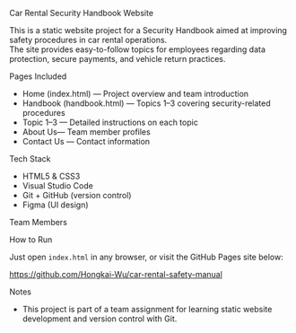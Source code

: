 Car Rental Security Handbook Website 

This is a static website project for a Security Handbook aimed at improving safety procedures in car rental operations.  
The site provides easy-to-follow topics for employees regarding data protection, secure payments, and vehicle return practices.

Pages Included

- Home (index.html) — Project overview and team introduction  
- Handbook (handbook.html) — Topics 1–3 covering security-related procedures  
- Topic 1–3 — Detailed instructions on each topic  
- About Us— Team member profiles  
- Contact Us — Contact information

Tech Stack

- HTML5 & CSS3
- Visual Studio Code
- Git + GitHub (version control)
- Figma (UI design)

Team Members


 How to Run

Just open `index.html` in any browser, or visit the GitHub Pages site below:

https://github.com/Hongkai-Wu/car-rental-safety-manual



Notes

- This project is part of a team assignment for learning static website development and version control with Git.


